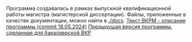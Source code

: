 Программа создавалась в рамках выпускной квалификационной работы магистра (магистерской диссертации). Файлы, приложенные в качестве документации, можно найти в [./docs](./docs).
[Текст ВКРМ - описание программы (commit 18.05.2024)](./docs/ВКРМ_Яманаева_8.pdf)
[Предыдущая версия программы, сделанная для бакалаврской ВКР](https://github.com/GrapevineSnail/GroupChoiseAlgorythms)
